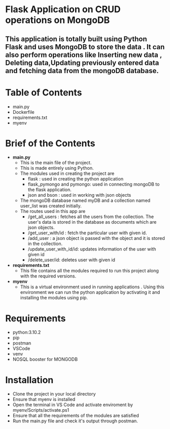 # Flask Application on CRUD operations on MongoDB

## This application is totally built using Python Flask and uses MongoDB to store the data . It can also perform operations like Inserting new data , Deleting data,Updating previously entered data and fetching data from the mongoDB database.

# Table of Contents
  - main.py
  - Dockerfile
  - requirements.txt
  - myenv
# Brief of the Contents
  - **main.py** 
    - This is the main file of the project.
    - This is made entirely using Python.
    - The modules used in creating the project are 
      - flask : used in creating the python application
      - flask_pymongo and pymongo: used in connecting mongoDB to the flask application.
      - json and bson : used in working with json objects
    - The mongoDB database named myDB and a collection named user_list was created initially.
    - The routes used in this app are
      -  /get_all_users : fetches all the users from the collection. The user's data is stored in the database as documents which are json objects.
      -  /get_user_with/id : fetch the particular user with given id.
      -  /add_user : a json object is passed with the object and it is stored in the collection.
      -  /update_user_with_id/id: updates information of the user with given id
      -  /delete_user/id: deletes user with given id
  - **requirements.txt**
    - This file contains all the modules required to run this project along with the required versions.
  - **myenv**
    - This is a virtual environment used in running applications . Using this environment we can run the python application by activating it and installing the modules using pip.
# Requirements
  - python:3.10.2
  - pip
  - postman
  - VSCode
  - venv
  - NOSQL booster for MONGODB
# Installation
  - Clone the project in your local directory
  - Ensure that myenv is installed
  - Open the terminal in VS Code and activate enviroment by myenv/Scripts/activate.ps1
  - Ensure that all the requirements of the modules are satisfied
  - Run the main.py file and check it's output through postman.

     
           

